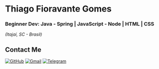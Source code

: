 <h1>
    <a
    <span>Thiago Fioravante Gomes</span>
    </a>
</h1>

### Beginner Dev: Java - Spring | JavaScript - Node | HTML | CSS
<i>(Itajaí, SC - Brasil)</i>

## Contact Me

[![GitHub](https://img.shields.io/badge/GitHub-000000?style=for-the-badge&logo=github&logoColor=0000ff)](https://github.com/thiagogomes-tg)
[![Gmail](https://img.shields.io/badge/Gmail-000000?style=for-the-badge&logo=gmail&logoColor=0000ff)](mailto:thiagofioravantegomes86@gmail.com)
[![Telegram](https://img.shields.io/badge/Telegram-000000?style=for-the-badge&logo=telegram&logoColor=0000ff)](https://t.me/thiagogomestg)
